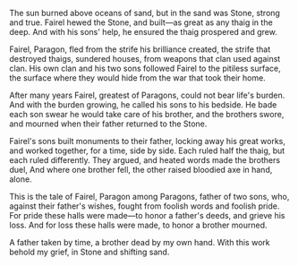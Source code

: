 The sun burned above oceans of sand,
but in the sand was Stone, strong and true.
Fairel hewed the Stone, and built—as great as any thaig in the deep.
And with his sons' help, he ensured the thaig prospered and grew.

Fairel, Paragon, fled from the strife his brilliance created,
the strife that destroyed thaigs, sundered houses, from weapons that clan used against clan.
His own clan and his two sons followed Fairel to the pitiless surface,
the surface where they would hide from the war that took their home.

After many years Fairel, greatest of Paragons, could not bear life's burden.
And with the burden growing, he called his sons to his bedside.
He bade each son swear he would take care of his brother,
and the brothers swore, and mourned when their father returned to the Stone.

Fairel's sons built monuments to their father, locking away his great works,
and worked together, for a time, side by side. Each ruled half the thaig,
but each ruled differently. They argued, and heated words made the brothers duel,
And where one brother fell, the other raised bloodied axe in hand, alone.

This is the tale of Fairel, Paragon among Paragons, father of two sons,
who, against their father's wishes, fought from foolish words and foolish pride.
For pride these halls were made—to honor a father's deeds, and grieve his loss.
And for loss these halls were made, to honor a brother mourned.

A father taken by time, a brother dead by my own hand.
With this work behold my grief, in Stone and shifting sand.
